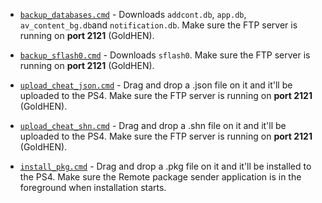 
- [`backup_databases.cmd`](backup_databases.cmd) - Downloads `addcont.db`, `app.db`, `av_content_bg.db`and `notification.db`. Make sure the FTP server is running on **port 2121** (GoldHEN).

- [`backup_sflash0.cmd`](backup_sflash0.cmd) - Downloads `sflash0`. Make sure the FTP server is running on **port 2121** (GoldHEN).

- [`upload_cheat_json.cmd`](upload_cheat_json.cmd) - Drag and drop a .json file on it and it'll be uploaded to the PS4. Make sure the FTP server is running on **port 2121** (GoldHEN).

- [`upload_cheat_shn.cmd`](upload_cheat_shn.cmd) - Drag and drop a .shn file on it and it'll be uploaded to the PS4. Make sure the FTP server is running on **port 2121** (GoldHEN).

- [`install_pkg.cmd`](install_pkg.cmd) - Drag and drop a .pkg file on it and it'll be installed to the PS4. Make sure the Remote package sender application is in the foreground when installation starts.
